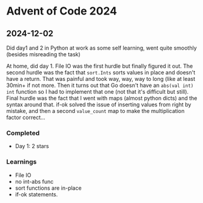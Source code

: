 # Advent of Code 2024
## 2024-12-02
Did day1 and 2 in Python at work as some self learning, went quite smoothly (besides misreading the task)

At home, did day 1. File IO was the first hurdle but finally figured it out. The second hurdle was the fact that `sort.Ints` sorts values in place and doesn't have a return. That was painful and took way, way, way to long (like at least 30min+ if not more. Then it turns out that Go doesn't have an `abs(val int) int` function so I had to implement that one (not that it's difficult but still). Final hurdle was the fact that I went with maps (almost python dicts) and the syntax around that. if-ok solved the issue of inserting values from right by mistake, and then a second `value_count` map to make the multiplication factor correct...

### Completed
* Day 1: 2 stars
### Learnings
* File IO
* no int-abs func
* sort functions are in-place
* if-ok statements.
